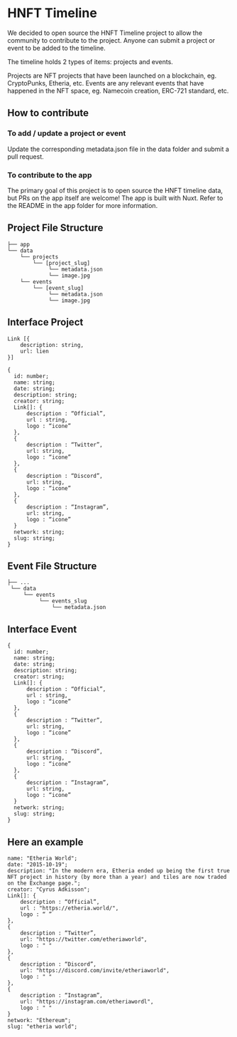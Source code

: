 # HNFT Timeline

We decided to open source the HNFT Timeline project to allow the community to contribute to the project.
Anyone can submit a project or event to be added to the timeline.

The timeline holds 2 types of items: projects and events.

Projects are NFT projects that have been launched on a blockchain, eg. CryptoPunks, Etheria, etc.
Events are any relevant events that have happened in the NFT space, eg. Namecoin creation, ERC-721 standard, etc.


## How to contribute

### To add / update a project or event
Update the corresponding metadata.json file in the data folder and submit a pull request.

### To contribute to the app
The primary goal of this project is to open source the HNFT timeline data, but PRs on the app itself are welcome!
The app is built with Nuxt. Refer to the README in the app folder for more information.



## Project File Structure
```
├── app
└── data
    └── projects
        └── [project_slug]
             └── metadata.json
             └── image.jpg
    └── events
        └── [event_slug]
             └── metadata.json
             └── image.jpg
```

## Interface Project
```
Link [{
  	description: string,
  	url: lien
}]

{
  id: number;
  name: string;
  date: string;
  description: string;
  creator: string;
  Link[]: {
      description : “Official”,
      url : string,
      logo : “icone”
  },
  {
      description : “Twitter”,
      url: string,
      logo : “icone”
  },
  {
      description : “Discord”,
      url: string,
      logo : “icone”
  },
  {
      description : “Instagram”,
      url: string,
      logo : “icone”
  }
  network: string;
  slug: string;
}

```

## Event File Structure
```
├── ...
 └── data
     └── events
          └── events_slug
              └── metadata.json
```


## Interface Event
```
{
  id: number;
  name: string;
  date: string;
  description: string;
  creator: string;
  Link[]: {
      description : “Official”,
      url : string,
      logo : “icone”
  },
  {
      description : “Twitter”,
      url: string,
      logo : “icone”
  },
  {
      description : “Discord”,
      url: string,
      logo : “icone”
  },
  {
      description : “Instagram”,
      url: string,
      logo : “icone”
  }
  network: string;
  slug: string;
}
```

## Here an example
```
name: "Etheria World";
date: "2015-10-19";
description: "In the modern era, Etheria ended up being the first true
NFT project in history (by more than a year) and tiles are now traded on the Exchange page.";
creator: "Cyrus Adkisson";
Link[]: {
    description : “Official”,
    url : "https://etheria.world/",
    logo : “ ”
},
{
    description : “Twitter”,
    url: "https://twitter.com/etheriaworld",
    logo : " "
},
{
    description : “Discord”,
    url: "https://discord.com/invite/etheriaworld",
    logo : " "
},
{
    description : “Instagram”,
    url: "https://instagram.com/etheriawordl",
    logo : " "
}
network: "Ethereum";
slug: "etheria world";
```
